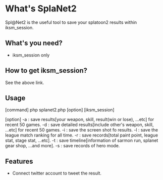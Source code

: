 # What's SplaNet2
Spl@Net2 is the useful tool to save your splatoon2 results within iksm_session.

## What's you need?
- iksm_session only

## How to get iksm_session?
See the above link.

## Usage
[command] php splanet2.php [option] [iksm_session]

[option]
-a : save results[your weapon, skill, result(win or lose), ...etc] for recent 50 games.
-d : save detailed results[include other's weapon, skill, ...etc] for recent 50 games.
-i : save the screen shot fo results.
-l : save the league match ranking for all time.
-r : save records[total paint point, league stat, stage stat, ...etc].
-t : save timeline[information of sarmon run, splanet gear shop, ...and more].
-s : save records of hero mode.

## Features
- Connect twitter account to tweet the result.

